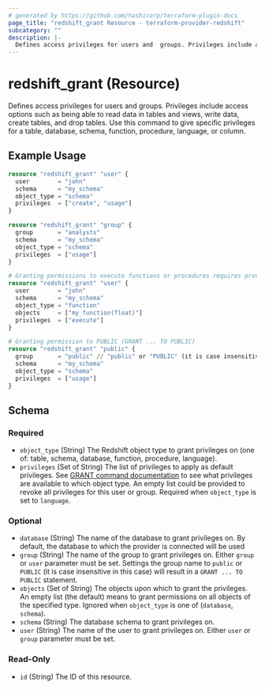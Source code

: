 ```yaml
---
# generated by https://github.com/hashicorp/terraform-plugin-docs
page_title: "redshift_grant Resource - terraform-provider-redshift"
subcategory: ""
description: |-
  Defines access privileges for users and  groups. Privileges include access options such as being able to read data in tables and views, write data, create tables, and drop tables. Use this command to give specific privileges for a table, database, schema, function, procedure, language, or column.
---
```


# redshift_grant (Resource)

Defines access privileges for users and  groups. Privileges include access options such as being able to read data in tables and views, write data, create tables, and drop tables. Use this command to give specific privileges for a table, database, schema, function, procedure, language, or column.

## Example Usage

```terraform
resource "redshift_grant" "user" {
  user        = "john"
  schema      = "my_schema"
  object_type = "schema"
  privileges  = ["create", "usage"]
}

resource "redshift_grant" "group" {
  group       = "analysts"
  schema      = "my_schema"
  object_type = "schema"
  privileges  = ["usage"]
}

# Granting permissions to execute functions or procedures requires providing their arguments' types
resource "redshift_grant" "user" {
  user        = "john"
  schema      = "my_schema"
  object_type = "function"
  objects     = ["my_function(float)"]
  privileges  = ["execute"]
}

# Granting permission to PUBLIC (GRANT ... TO PUBLIC)
resource "redshift_grant" "public" {
  group       = "public" // "public" or "PUBLIC" (it is case insensitive for this case) here indicates we want grant TO PUBLIC, not "public" group which cannot even be created in Redshift (keyword).
  schema      = "my_schema"
  object_type = "schema"
  privileges  = ["usage"]
}
```

<!-- schema generated by tfplugindocs -->
## Schema

### Required

- `object_type` (String) The Redshift object type to grant privileges on (one of: table, schema, database, function, procedure, language).
- `privileges` (Set of String) The list of privileges to apply as default privileges. See [GRANT command documentation](https://docs.aws.amazon.com/redshift/latest/dg/r_GRANT.html) to see what privileges are available to which object type. An empty list could be provided to revoke all privileges for this user or group. Required when `object_type` is set to `language`.

### Optional

- `database` (String) The name of the database to grant privileges on. By default, the database to which the provider is connected will be used
- `group` (String) The name of the group to grant privileges on. Either `group` or `user` parameter must be set. Settings the group name to `public` or `PUBLIC` (it is case insensitive in this case) will result in a `GRANT ... TO PUBLIC` statement.
- `objects` (Set of String) The objects upon which to grant the privileges. An empty list (the default) means to grant permissions on all objects of the specified type. Ignored when `object_type` is one of (`database`, `schema`).
- `schema` (String) The database schema to grant privileges on.
- `user` (String) The name of the user to grant privileges on. Either `user` or `group` parameter must be set.

### Read-Only

- `id` (String) The ID of this resource.
